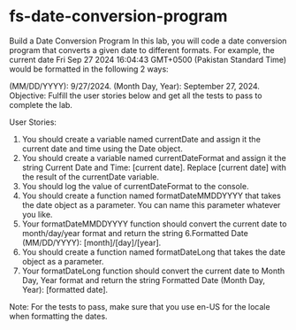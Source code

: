 # fs-date-conversion-program

Build a Date Conversion Program
In this lab, you will code a date conversion program that converts a given date to different formats. For example, the current date Fri Sep 27 2024 16:04:43 GMT+0500 (Pakistan Standard Time) would be formatted in the following 2 ways:

(MM/DD/YYYY): 9/27/2024.
(Month Day, Year): September 27, 2024.
Objective: Fulfill the user stories below and get all the tests to pass to complete the lab.

User Stories:

1.  You should create a variable named currentDate and assign it the current date and time using the Date object.
2.  You should create a variable named currentDateFormat and assign it the string Current Date and Time: [current date]. Replace [current date] with the result of the currentDate variable.
3.  You should log the value of currentDateFormat to the console.
4.  You should create a function named formatDateMMDDYYYY that takes the date object as a parameter. You can name this parameter whatever you like.
5.  Your formatDateMMDDYYYY function should convert the current date to month/day/year format and return the string 6.Formatted Date (MM/DD/YYYY): [month]/[day]/[year].
6.  You should create a function named formatDateLong that takes the date object as a parameter.
7.  Your formatDateLong function should convert the current date to Month Day, Year format and return the string Formatted Date (Month Day, Year): [formatted date].

Note: For the tests to pass, make sure that you use en-US for the locale when formatting the dates.